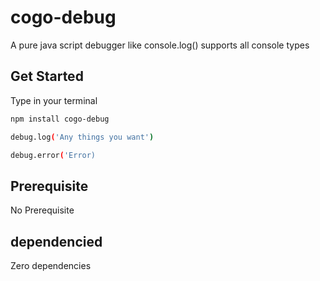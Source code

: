 # cogo-debug
A pure java script debugger like console.log() supports all console types

 ## Get Started
Type in your terminal
```bash
npm install cogo-debug

```
```bash
debug.log('Any things you want')

debug.error('Error)

```
## Prerequisite

No Prerequisite

## dependencied

Zero dependencies
